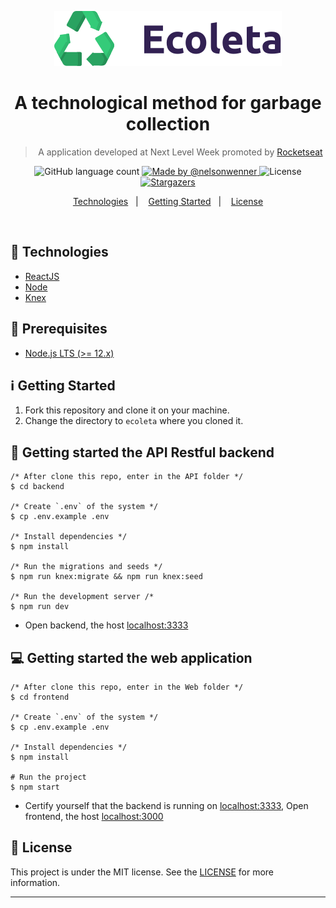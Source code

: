 <p align="center">
  <img alt="Ecoleta" src="./frontend/src/assets/logo.svg" />
</p>

<h1 align="center">
A technological method for garbage collection</h1>

<blockquote align="center">
A application developed at Next Level Week promoted by <a href="http://github.com/rocketseat">Rocketseat</a>
</blockquote>

<p align="center">
  <img alt="GitHub language count" src="https://img.shields.io/github/languages/count/nelsonwenner/ecoleta?color=%2304D361">

  <a href="https://github.com/nelsondiaas">
    <img alt="Made by @nelsonwenner" src="https://img.shields.io/badge/made%20by-%40nelsonwenner-%2304D361">
  </a>

  <img alt="License" src="https://img.shields.io/badge/license-MIT-%2304D361">

  <a href="https://github.com/nelsondiaas/reactjs-portfolio-dev/stargazers">
    <img alt="Stargazers" src="https://img.shields.io/github/stars/nelsonwenner/reactjs-portfolio-dev?style=social">
  </a>
</p>

<p align="center">
  <a href="#technologies">Technologies</a>&nbsp;&nbsp;&nbsp;|&nbsp;&nbsp;&nbsp;
  <a href="#getting-started">Getting Started</a>&nbsp;&nbsp;&nbsp;|&nbsp;&nbsp;&nbsp;
  <a href="#license">License</a>
</p>

<div align="center">
  <img src="" />
</div>

## :rocket: Technologies

* [ReactJS](https://reactjs.org/)
* [Node](https://nodejs.org/en/)
* [Knex](http://knexjs.org/)

## :electric_plug: Prerequisites

- [Node.js LTS (>= 12.x)](https://nodejs.org/)

## :information_source: Getting Started

1. Fork this repository and clone it on your machine.
2. Change the directory to `ecoleta` where you cloned it.

## :closed_lock_with_key: Getting started the API Restful backend

```shell
/* After clone this repo, enter in the API folder */
$ cd backend

/* Create `.env` of the system */
$ cp .env.example .env

/* Install dependencies */
$ npm install

/* Run the migrations and seeds */
$ npm run knex:migrate && npm run knex:seed

/* Run the development server /*
$ npm run dev
```
  * Open backend, the host [localhost:3333](http://localhost:3333) 

## :computer: Getting started the web application

```shell
/* After clone this repo, enter in the Web folder */
$ cd frontend

/* Create `.env` of the system */
$ cp .env.example .env

/* Install dependencies */
$ npm install

# Run the project
$ npm start
```
  * Certify yourself that the backend is running on [localhost:3333](http://localhost:3333), Open frontend, the host [localhost:3000](http://localhost:3000) 

## :memo: License
This project is under the MIT license. See the [LICENSE](LICENSE.md) for more information.

---
